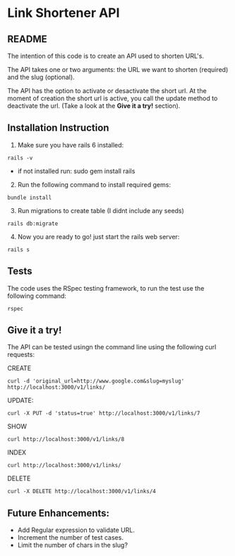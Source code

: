 # Link Shortener API

## README
The intention of this code is to create an API used to shorten URL's. 

The API takes one or two arguments: the URL we want to shorten (required) and the slug (optional). 

The API has the option to activate or desactivate the short url. At the moment of creation the short url is active, you call the update method to deactivate the url. (Take a look at the **Give it a try!** section).

## Installation Instruction

1. Make sure you have rails 6 installed:
```
rails -v
```
  * if not installed run: sudo gem install rails

2. Run the following command to install required gems:
```
bundle install
```

3. Run migrations to create table (I didnt include any seeds)
```
rails db:migrate
```

4. Now you are ready to go! just start the rails web server:
```
rails s
```

## Tests 
The code uses the RSpec testing framework, to run the test use the following command:

```
rspec
```

## Give it a try!
The API can be tested usingn the command line using the following curl requests:

CREATE
```
curl -d 'original_url=http://www.google.com&slug=myslug' http://localhost:3000/v1/links/
```

UPDATE:
```
curl -X PUT -d 'status=true' http://localhost:3000/v1/links/7
```

SHOW
```
curl http://localhost:3000/v1/links/8
```

INDEX
```
curl http://localhost:3000/v1/links/
```

DELETE
```
curl -X DELETE http://localhost:3000/v1/links/4
```


## Future Enhancements:

- Add Regular expression to validate URL.
- Increment the number of test cases.
- Limit the number of chars in the slug?
